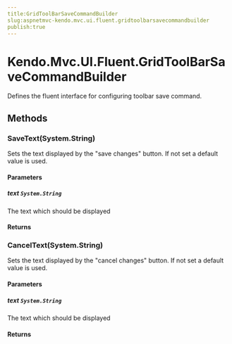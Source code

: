 ```yaml
---
title:GridToolBarSaveCommandBuilder
slug:aspnetmvc-kendo.mvc.ui.fluent.gridtoolbarsavecommandbuilder
publish:true
---
```


# Kendo.Mvc.UI.Fluent.GridToolBarSaveCommandBuilder
Defines the fluent interface for configuring toolbar save command.



## Methods

### SaveText(System.String)
Sets the text displayed by the "save changes" button. If not set a default value is used.


#### Parameters

##### text `System.String`
The text which should be displayed



#### Returns



### CancelText(System.String)
Sets the text displayed by the "cancel changes" button. If not set a default value is used.


#### Parameters

##### text `System.String`
The text which should be displayed



#### Returns




